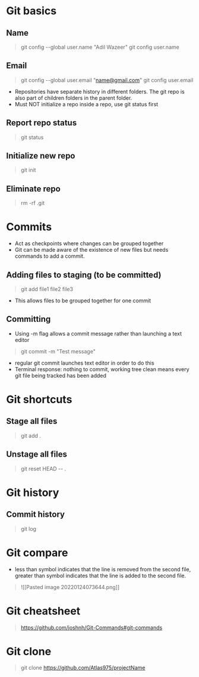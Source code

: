 # Git basics
## Name
>git config --global user.name "Adil Wazeer"
> git config user.name
## Email
>git config --global user.email "name@gmail.com"
git config user.email
- Repositories have separate history in different folders. The git repo is also part of children folders in the parent folder.
- Must NOT initialize a repo inside a repo, use git status first

## Report repo status
> git status
## Initialize new repo
> git init

## Eliminate repo
> rm -rf .git

# Commits
- Act as checkpoints where changes can be grouped together
- Git can be made aware of the existence of new files but needs commands to add a commit.
## Adding files to staging (to be committed)
> git add file1 file2 file3
- This allows files to be grouped together for one commit
## Committing 
- Using -m flag allows a commit message rather than launching a text editor
> git commit -m "Test message"
- regular git commit launches text editor in order to do this
- Terminal response: nothing to commit, working tree clean means every git file being tracked has been added

# Git shortcuts
## Stage all files
> git add .
## Unstage all files
>git reset HEAD -- .

# Git history
## Commit history
> git log

# Git compare
- less than symbol indicates that the line is removed from the second file, greater than symbol indicates that the line is added to the second file.
>![[Pasted image 20220124073644.png]]

# Git cheatsheet
>https://github.com/joshnh/Git-Commands#git-commands

# Git clone
> git clone https://github.com/Atlas975/projectName
